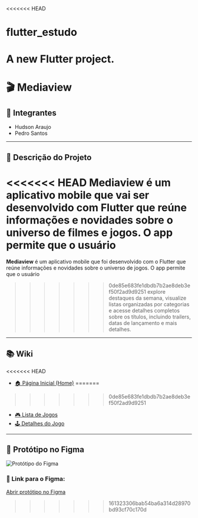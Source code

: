 <<<<<<< HEAD
# flutter_estudo

A new Flutter project.
=======
# 🎬 Mediaview

## 👥 Integrantes
- Hudson Araujo  
- Pedro Santos

---

## 📝 Descrição do Projeto

<<<<<<< HEAD
**Mediaview** é um aplicativo mobile que vai ser desenvolvido com Flutter que reúne informações e novidades sobre o universo de **filmes e jogos**. O app permite que o usuário
=======
**Mediaview** é um aplicativo mobile que foi desenvolvido com o Flutter que reúne informações e novidades sobre o universo de jogos. O app permite que o usuário
>>>>>>> 0de85e683fe1dbdb7b2ae8deb3ef50f2ad9d9251
explore destaques da semana, visualize listas organizadas por categorias e acesse detalhes completos sobre os títulos, incluindo trailers, datas de lançamento e mais detalhes.

---

## 📚 Wiki

<<<<<<< HEAD
- [🏠 Página Inicial (Home)](https://github.com/hudson12345/App_Jogos/wiki)
=======
>>>>>>> 0de85e683fe1dbdb7b2ae8deb3ef50f2ad9d9251
- [🎮 Lista de Jogos](https://github.com/hudson12345/App_Jogos/wiki/Jogos)
- [🕹️ Detalhes do Jogo](https://github.com/hudson12345/App_Jogos/wiki/Descrição)

---

## 🧪 Protótipo no Figma

![Protótipo do Figma](https://github.com/user-attachments/assets/83702585-4dea-4bc1-a3ce-a2b9f1c94f71)


### 🔗 Link para o Figma:
[Abrir protótipo no Figma](https://www.figma.com/design/sRLsPSpRKvDtX9T1rvGGVn/Untitled?node-id=0-1&t=0qVADLskjuOnNIA7-1)
>>>>>>> 161323306bab54ba6a314d28970bd93cf70c170d
